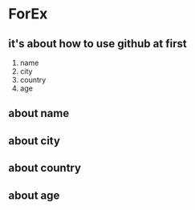 # **ForEx**
## it's about how to use github at first

1. name
1. city
1. country
1. age

## about name

## about city

## about country

## about age

